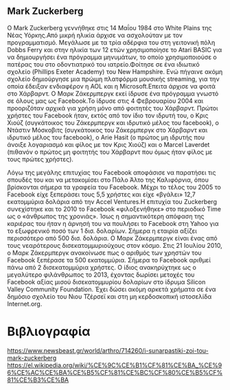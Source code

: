 ## Mark Zuckerberg

Ο Mark Zuckerberg γεννήθηκε στις 14 Μαΐου 1984 στο White Plains της Νέας Υόρκης.Από μικρή ηλικία άρχισε να ασχολούταν με τον προγραμματισμό. Μεγάλωσε με τα τρία αδέρφια του στη γειτονική πόλη Dobbs Ferry και στην ηλικία των 12 ετών χρησιμοποίησε το Atari BASIC για να δημιουργήσει ένα πρόγραμμα μηνυμάτων, το οποίο χρησιμοποιούσε ο πατέρας του στο οδοντιατρικό του ιατρείο.Φοίτησε σε ένα ιδιωτικό σχολείο (Phillips Exeter Academy) του New Hampshire. Ενώ πήγαινε ακόμη σχολείο δημιούργησε μια πρώιμη πλατφόρμα μουσικής streaming, για την οποία έδειξαν ενδιαφέρον η AOL και η Microsoft.Επειτα άρχισε να φοιτά στο Χάρβαρντ. Ο Μαρκ Ζάκερμπεργκ εκεί ίδρυσε ένα πρόγραμμα γνωστό σε όλους μας ως Facebook.Το ίδρυσε στις 4 Φεβρουαρίου 2004 και προοριζόταν αρχικά για χρήση μόνο από φοιτητές του Χάρβαρντ. Πρώτοι χρήστες του Facebook ήταν, εκτός από τον ίδιο τον ιδρυτή του, ο Κρις Χιούζ (συγκάτοικος του Ζάκερμπεργκ και ιδρυτικό μέλος του facebook), ο Ντάστιν Μόσκοβιτς (συγκάτοικος του Ζάκερμπεργκ στο Χάρβαρντ και ιδρυτικό μέλος του facebook), ο Arie Hasit (ο πρώτος μη ιδρυτής που άνοιξε λογαριασμό και φίλος με τον Κρις Χιούζ) και ο Marcel Laverdet (πιθανόν ο πρώτος μη φοιτητής του Χάρβαρντ που όμως ήταν φίλος με τους πρώτες χρήστες).

Λόγω της μεγάλης επιτυχίας του Facebook αποφάσισε να παρατήσει τις σπουδές του και να μετακομίσει στο Πάλο Άλτο της Καλιφόρνια, όπου βρίσκονται σήμερα τα γραφεία του Facebook. Μέχρι το τέλος του 2005 το Facebook είχε ξεπεράσει τους 5,5 χρήστες και είχε «βγάλει» 12,7 εκατομμύρια δολάρια από την Accel Ventures.Η επιτυχία του Zuckerberg συνεχίστηκε και το 2010 το Facebook «φιλοξενήθηκε» στο περιοδικό Time ως ο «άνθρωπος της χρονιάς». Ίσως η σημαντικότερη απόφαση της καριέρας του ήταν η άρνησή του να πουλήσει το Facebook στη Yahoo για το εξωφρενικό ποσό των 1 δισ. δολαρίων. Σήμερα η εταιρία αξίζει περισσότερο από 500 δισ. δολάρια. Ο Μαρκ Ζάκερμπεργκ είναι ένας από τους νεαρότερους δισεκατομμυριούχους στον κόσμο. Στις 21 Ιουλίου 2010, ο Μαρκ Ζάκερμπεργκ ανακοίνωσε πως ο αριθμός των χρηστών του Facebook ξεπέρασε τα 500 εκατομμύρια. Σήμερα το Facebook αριθμεί πάνω από 2 δισεκατομμύρια χρήστες. Ο ίδιος ανακηρύχτηκε ως ο μεγαλύτερο φιλάνθρωπος το 2013, έχοντας δωρίσει μετοχές του Facebook αξίας μισού δισεκατομμυρίου δολαρίων στο ίδρυμα Silicon Valley Community Foundation. Έχει δώσει ακόμη αρκετά χρήματα σε ένα δημόσιο σχολείο του Νιου Τζέρσεϊ και στη μη κερδοσκοπική ιστοσελίδα Internet.org.

# Βιβλιογραφία

https://www.newsbeast.gr/world/arthro/714260/i-sunarpastiki-zoi-tou-mark-zuckerberg
https://el.wikipedia.org/wiki/%CE%9C%CE%B1%CF%81%CE%BA_%CE%96%CE%AC%CE%BA%CE%B5%CF%81%CE%BC%CF%80%CE%B5%CF%81%CE%B3%CE%BA
